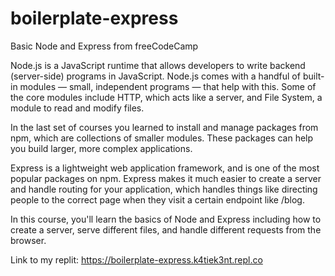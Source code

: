# boilerplate-express
Basic Node and Express from freeCodeCamp

Node.js is a JavaScript runtime that allows developers to write backend (server-side) programs in JavaScript. Node.js comes with a handful of built-in modules — small, independent programs — that help with this. Some of the core modules include HTTP, which acts like a server, and File System, a module to read and modify files.

In the last set of courses you learned to install and manage packages from npm, which are collections of smaller modules. These packages can help you build larger, more complex applications.

Express is a lightweight web application framework, and is one of the most popular packages on npm. Express makes it much easier to create a server and handle routing for your application, which handles things like directing people to the correct page when they visit a certain endpoint like /blog.

In this course, you'll learn the basics of Node and Express including how to create a server, serve different files, and handle different requests from the browser.

Link to my replit: https://boilerplate-express.k4tiek3nt.repl.co
